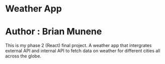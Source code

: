 # Weather App
# Author : Brian Munene
This is my phase 2 (React) final project. A weather app that intergrates external API and internal API to fetch data on weather for different cities all across the globe.
